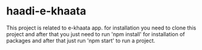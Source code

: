 # haadi-e-khaata
This project is related to e-khaata app. for installation you need to clone this project and after that you just need to run 'npm install' for installation of packages and after that just run 'npm start' to run a project.
